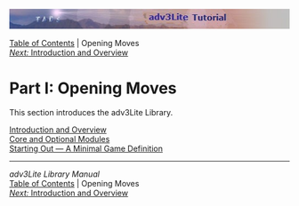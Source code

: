 ![](topbar.jpg)

[Table of Contents](toc.htm) \| Opening Moves  
[*Next:* Introduction and Overview](docs-intro.htm)    

# Part I: Opening Moves

This section introduces the adv3Lite Library.

[Introduction and Overview](docs-intro.htm)  
[Core and Optional Modules](modules.htm)  
[Starting Out — A Minimal Game Definition](mingame.htm)  

------------------------------------------------------------------------

*adv3Lite Library Manual*  
[Table of Contents](toc.htm) \| Opening Moves  
[*Next:* Introduction and Overview](docs-intro.htm)    
